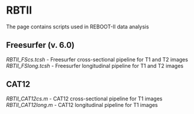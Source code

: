 # RBTII
The page contains scripts used in REBOOT-II data analysis

## Freesurfer (v. 6.0)
*RBTII_FScs.tcsh* - Freesurfer cross-sectional pipeline for T1 and T2 images
*RBTII_FSlong.tcsh* - Freesurfer longitudinal pipeline for T1 and T2 images


## CAT12
*RBTII_CAT12cs.m* - CAT12 cross-sectional pipeline for T1 images
*RBTII_CAT12long.m* - CAT12 longitudinal pipeline for T1 images

